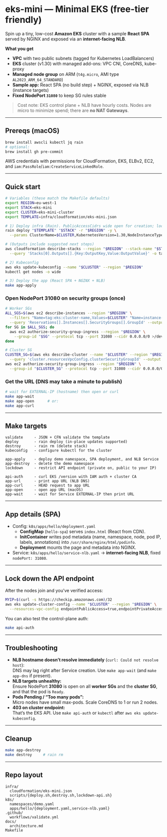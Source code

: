 # eks-mini — Minimal EKS (free-tier friendly)

Spin up a tiny, low-cost **Amazon EKS** cluster with a sample **React SPA** served by NGINX and exposed via an **internet-facing NLB**.

**What you get**
- **VPC** with two public subnets (tagged for Kubernetes LoadBalancers)
- **EKS** cluster (v1.30) with managed add-ons: VPC CNI, CoreDNS, kube-proxy
- **Managed node group** on ARM (`t4g.micro`, AMI type `AL2023_ARM_64_STANDARD`)
- **Sample app:** React SPA (no build step) + NGINX, exposed via NLB (instance targets)
- **Fixed NodePort `31080`** to keep SG rules stable

> Cost note: EKS control plane + NLB have hourly costs. Nodes are micro to minimize spend; there are **no NAT Gateways**.

---

## Prereqs (macOS)

```bash
brew install awscli kubectl jq rain
# optional:
brew install gh pre-commit
```

AWS credentials with permissions for CloudFormation, EKS, ELBv2, EC2, and `iam:PassRole`/`iam:CreateServiceLinkedRole`.

---

## Quick start

```bash
# Variables (these match the Makefile defaults)
export REGION=eu-west-1
export STACK=eks-mini
export CLUSTER=eks-mini-cluster
export TEMPLATE=infra/cloudformation/eks-mini.json

# 1) Deploy infra (Rain). PublicAccessCidrs wide open for creation; lock down later.
rain deploy "$TEMPLATE" "$STACK" -r "$REGION" -y \
  --params ClusterName=$CLUSTER,KubernetesVersion=1.30,NodeInstanceType=t4g.micro,DesiredSize=2,MinSize=1,MaxSize=2,NodeVolumeSizeGiB=20,PublicAccessCidrs=0.0.0.0/0

# (Outputs include suggested next steps)
aws cloudformation describe-stacks --region "$REGION" --stack-name "$STACK" \
  --query 'Stacks[0].Outputs[].{Key:OutputKey,Value:OutputValue}' -o table

# 2) Kubeconfig
aws eks update-kubeconfig --name "$CLUSTER" --region "$REGION"
kubectl get nodes -o wide

# 3) Deploy the app (React SPA + NGINX + NLB)
make app-apply
```

### Open NodePort 31080 on security groups (once)
```bash
# Worker SGs
ALL_SGS=$(aws ec2 describe-instances --region "$REGION" \
  --filters "Name=tag:eks:cluster-name,Values=$CLUSTER" "Name=instance-state-name,Values=running" \
  --query 'Reservations[].Instances[].SecurityGroups[].GroupId' --output text | tr '\t' '\n' | sort -u)
for SG in $ALL_SGS; do
  aws ec2 authorize-security-group-ingress --region "$REGION" \
    --group-id "$SG" --protocol tcp --port 31080 --cidr 0.0.0.0/0 >/dev/null 2>&1 || true
done

# Cluster SG
CLUSTER_SG=$(aws eks describe-cluster --name "$CLUSTER" --region "$REGION" \
  --query 'cluster.resourcesVpcConfig.clusterSecurityGroupId' --output text)
aws ec2 authorize-security-group-ingress --region "$REGION" \
  --group-id "$CLUSTER_SG" --protocol tcp --port 31080 --cidr 0.0.0.0/0 >/dev/null 2>&1 || true
```

### Get the URL (DNS may take a minute to publish)
```bash
# wait for EXTERNAL-IP (hostname) then open or curl
make app-wait
make app-open      # or:
make app-curl
```

---

## Make targets

```text
validate     - JSON + CFN validate the template
deploy       - rain deploy (in-place updates supported)
destroy      - rain rm (delete stack)
kubeconfig   - configure kubectl for the cluster

app-apply    - deploy demo namespace, SPA deployment, and NLB Service
app-destroy  - delete the demo namespace
lockdown     - restrict API endpoint (private on, public to your IP)

api-auth     - curl EKS /version with IAM auth + cluster CA
app-url      - print app URL (NLB DNS)
app-curl     - HEAD request to app URL
app-open     - open app URL (macOS)
app-wait     - wait for Service EXTERNAL-IP then print URL
```

---

## App details (SPA)

- Config: `k8s/apps/hello/deployment.yaml`  
  - **ConfigMap** (`hello-spa`) serves `index.html` (React from CDN).
  - **InitContainer** writes pod metadata (name, namespace, node, pod IP, labels, annotations) into `/usr/share/nginx/html/podinfo`.
  - **Deployment** mounts the page and metadata into NGINX.
- Service: `k8s/apps/hello/service-nlb.yaml` → **internet-facing NLB**, fixed `nodePort: 31080`.

---

## Lock down the API endpoint

After the nodes join and you’ve verified access:
```bash
MYIP=$(curl -s https://checkip.amazonaws.com)/32
aws eks update-cluster-config --name "$CLUSTER" --region "$REGION" \
  --resources-vpc-config endpointPublicAccess=true,endpointPrivateAccess=true,publicAccessCidrs="[$MYIP]"
```

You can also test the control-plane auth:
```bash
make api-auth
```

---

## Troubleshooting

- **NLB hostname doesn’t resolve immediately** (`curl: Could not resolve host`):  
  DNS may lag right after Service creation. Use `make app-wait` (and `make app-dns` if present).
- **NLB targets unhealthy:**  
  Ensure NodePort **31080** is open on all **worker SGs** and the **cluster SG**, and that the pod is `Ready`.
- **Pods Pending / “Too many pods”:**  
  Micro nodes have small max-pods. Scale CoreDNS to 1 or run 2 nodes.
- **403 on cluster endpoint:**  
  That’s the EKS API. Use `make api-auth` or `kubectl` after `aws eks update-kubeconfig`.

---

## Cleanup

```bash
make app-destroy
make destroy     # rain rm
```

---

## Repo layout

```
infra/
  cloudformation/eks-mini.json
  scripts/{deploy.sh,destroy.sh,lockdown-api.sh}
k8s/
  namespaces/demo.yaml
  apps/hello/{deployment.yaml,service-nlb.yaml}
.github/
  workflows/validate.yml
docs/
  architecture.md
Makefile
```
